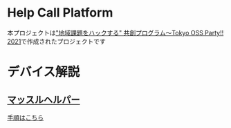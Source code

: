 # Help Call Platform
本プロジェクトは["地域課題をハックする" 共創プログラム〜Tokyo OSS Party!! 2021](https://tokyo-oss-party.com/)で作成されたプロジェクトです


# デバイス解説

## [マッスルヘルパー](./devices/muscle_helper)

[手順はこちら](./devices/muscle_helper)

